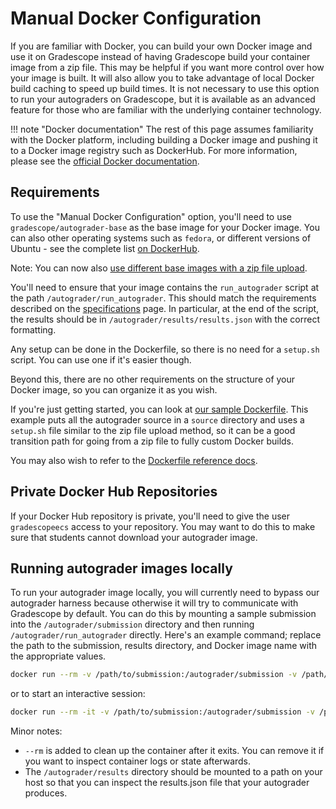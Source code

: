 # Manual Docker Configuration

If you are familiar with Docker, you can build your own Docker image and use it
on Gradescope instead of having Gradescope build your container image from a zip
file. This may be helpful if you want more control over how your image is
built. It will also allow you to take advantage of local Docker build caching to
speed up build times. It is not necessary to use this option to run your
autograders on Gradescope, but it is available as an advanced feature for those
who are familiar with the underlying container technology.

!!! note "Docker documentation"
    The rest of this page assumes familiarity with the Docker platform,
    including building a Docker image and pushing it to a Docker image
    registry such as DockerHub. For more information, please see the
    [official Docker documentation](https://docs.docker.com).

## Requirements

To use the "Manual Docker Configuration" option, you'll need to use
`gradescope/autograder-base` as the base image for your Docker image.
You can also other operating systems such as `fedora`, or different versions of
Ubuntu - see the complete list [on DockerHub](https://hub.docker.com/r/gradescope/autograder-base/tags/).

Note: You can now also
[use different base images with a zip file upload](../base_images).

You'll need to ensure that your image contains the `run_autograder` script at
the path `/autograder/run_autograder`. This should match the requirements
described on the [specifications](../specs) page. In particular, at the end of the
script, the results should be in `/autograder/results/results.json` with the
correct formatting.

Any setup can be done in the Dockerfile, so there is no need for a `setup.sh`
script. You can use one if it's easier though.

Beyond this, there are no other requirements on the structure of your Docker
image, so you can organize it as you wish.

If you're just getting started, you can look at [our sample Dockerfile](https://github.com/gradescope/autograder_samples/tree/master/manual_docker).
This example puts all the autograder source in a `source` directory and uses a
`setup.sh` file similar to the zip file upload method, so it can be a good
transition path for going from a zip file to fully custom Docker builds.

You may also wish to refer to the [Dockerfile reference docs](https://docs.docker.com/engine/reference/builder/).

## Private Docker Hub Repositories

If your Docker Hub repository is private, you'll need to give the user
`gradescopeecs` access to your repository. You may want to do this to
make sure that students cannot download your autograder image.

## Running autograder images locally

To run your autograder image locally, you will currently need to bypass our
autograder harness because otherwise it will try to communicate with Gradescope
by default. You can do this by mounting a sample submission into the
`/autograder/submission` directory and then running `/autograder/run_autograder`
directly. Here's an example command; replace the path to the submission, results
directory, and Docker image name with the appropriate values.

```bash
docker run --rm -v /path/to/submission:/autograder/submission -v /path/to/results:/autograder/results username/image_name:tag /autograder/run_autograder && cat /path/to/results/results.json
```

or to start an interactive session:

```bash
docker run --rm -it -v /path/to/submission:/autograder/submission -v /path/to/results:/autograder/results username/image_name:tag bash
```

Minor notes:

- `--rm` is added to clean up the container after it exits. You can remove it if
  you want to inspect container logs or state afterwards.
- The `/autograder/results` directory should be mounted to a path on your host
  so that you can inspect the results.json file that your autograder produces.
